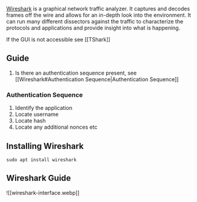 
[Wireshark](https://www.wireshark.org/) is a graphical network traffic analyzer. It captures and decodes frames off the wire and allows for an in-depth look into the environment. It can run many different dissectors against the traffic to characterize the protocols and applications and provide insight into what is happening.

If the GUI is not accessible see [[TShark]]

## Guide

1. Is there an authentication sequence present, see [[Wireshark#Authentication Sequence|Authentication Sequence]]

### Authentication Sequence

1. Identify the application
2. Locate username
3. Locate hash
4. Locate any additional nonces etc


## Installing Wireshark

```shell-session
sudo apt install wireshark 
```

## Wireshark Guide

![[wireshark-interface.webp]]


